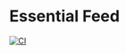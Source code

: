 # Essential Feed

[![CI](https://github.com/vicrolab/essential-developer-feed/actions/workflows/CI.yml/badge.svg?branch=main)](https://github.com/vicrolab/essential-developer-feed/actions/workflows/CI.yml)